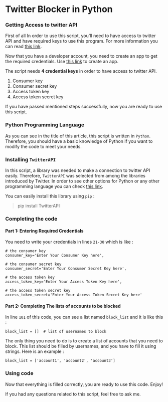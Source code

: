 # Twitter Blocker in Python


### Getting Access to twitter API
First of all In order to use this script, you'll need to have access to twitter API and have required keys to use this program. For more information you can read [this link](https://developer.twitter.com/en/support/twitter-api/developer-account).

Now that you have a developer account, you need to create an app to get the required credentials. Use [this link](https://apps.twitter.com/) to create an app.

The script needs **4 credential keys** in order to have access to twitter API.
1. Consumer key
2. Consumer secret key
3. Access token key
4. Access token secret key

If you have passed mentioned steps successfully, now you are ready to use this script. 

### Python Programming Language
As you can see in the title of this article, this script is written in `Python`. Therefore, you should have a basic knowledge of Python if you want to modify the code to meet your needs.

### Installing `TwitterAPI`
In this script, a library was needed to make a connection to twitter API easily. Therefore, `TwitterAPI` was selected from among the libraries introduced by Twitter. In order to see other options for Python or any other programming language you can check [this link](https://developer.twitter.com/en/docs/twitter-api/tools-and-libraries/v2).

You can easily install this library using `pip` :
> pip install TwitterAPI

### Completing the code

#### Part 1: Entering Required Credentials
You need to write your credentials in lines `21-30` which is like :

    # the consumer key
    consumer_key='Enter Your Consumer Key here',
    
    # the consumer secret key
    consumer_secret='Enter Your Consumer Secret Key here',

    # the access token key
    access_token_key='Enter Your Access Token Key here',

    # the access token secret key
    access_token_secret='Enter Your Access Token Secret Key here'

#### Part 2: Completing The lists of accounts to be blocked

In line `101` of this code, you can see a list named `block_list` and it is like this :

    block_list = []  # list of usernames to block

The only thing you need to do is to create a list of accounts that you need to block. This list should be filled by usernames, and you have to fill it using strings. Here is an example :

    block_list = ['account1', 'account2', 'account3']

### Using code

Now that everything is filled correctly, you are ready to use this code. Enjoy!

If you had any questions related to this script, feel free to ask me.